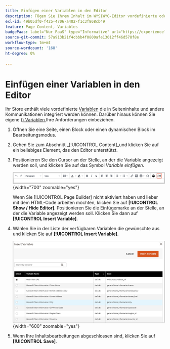 ```yaml
---
title: Einfügen einer Variablen in den Editor
description: Fügen Sie Ihrem Inhalt im WYSIWYG-Editor vordefinierte oder benutzerdefinierte Variablen hinzu.
exl-id: 49b05df0-f425-4706-a402-f1c3f868cb49
feature: Page Content, Variables
badgePaas: label="Nur PaaS" type="Informative" url="https://experienceleague.adobe.com/en/docs/commerce/user-guides/product-solutions" tooltip="Gilt nur für Adobe Commerce in Cloud-Projekten (von Adobe verwaltete PaaS-Infrastruktur) und lokale Projekte."
source-git-commit: 57a913b21f4cbbb4f0800afe13012ff46d578f8e
workflow-type: tm+mt
source-wordcount: '168'
ht-degree: 0%

---
```


# Einfügen einer Variablen in den Editor

Ihr Store enthält viele vordefinierte [Variablen](../systems/variables-predefined.md) die in Seiteninhalte und andere Kommunikationen integriert werden können. Darüber hinaus können Sie eigene ([) Variablen ](../systems/variables-custom.md) Ihre Anforderungen einbeziehen.

1. Öffnen Sie eine Seite, einen Block oder einen dynamischen Block im Bearbeitungsmodus.

1. Gehen Sie zum Abschnitt _[!UICONTROL Content]_und klicken Sie auf ein beliebiges Element, das den Editor unterstützt.

1. Positionieren Sie den Cursor an der Stelle, an der die Variable angezeigt werden soll, und klicken Sie auf das Symbol _Variable einfügen_.

   ![Editor-Symbolleiste - Variable einfügen](./assets/editor-toolbar-variable-button.png){width="700" zoomable="yes"}

   Wenn Sie [!UICONTROL Page Builder] nicht aktiviert haben und lieber mit dem HTML-Code arbeiten möchten, klicken Sie auf **[!UICONTROL Show / Hide Editor]**. Positionieren Sie die Einfügemarke an der Stelle, an der die Variable angezeigt werden soll. Klicken Sie dann auf **[!UICONTROL Insert Variable]**.

1. Wählen Sie in der Liste der verfügbaren Variablen die gewünschte aus und klicken Sie auf **[!UICONTROL Insert Variable]**.

   ![Seite „Variable einfügen](./assets/content-insert-variable.png){width="600" zoomable="yes"}

1. Wenn Ihre Inhaltsbearbeitungen abgeschlossen sind, klicken Sie auf **[!UICONTROL Save]**.
